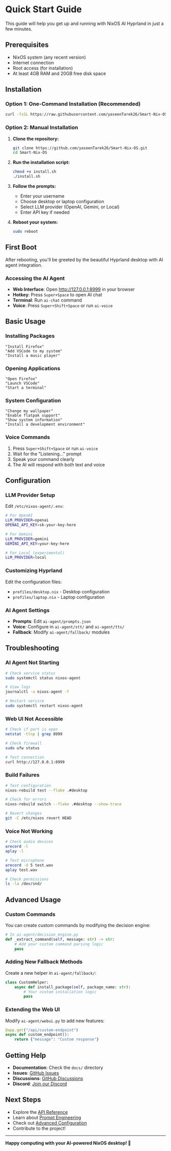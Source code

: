 # Quick Start Guide

This guide will help you get up and running with NixOS AI Hyprland in just a few minutes.

## Prerequisites

- NixOS system (any recent version)
- Internet connection
- Root access (for installation)
- At least 4GB RAM and 20GB free disk space

## Installation

### Option 1: One-Command Installation (Recommended)

```bash
curl -fsSL https://raw.githubusercontent.com/yaseenTarek26/Smart-Nix-OS/main/install.sh | bash
```

### Option 2: Manual Installation

1. **Clone the repository:**
   ```bash
   git clone https://github.com/yaseenTarek26/Smart-Nix-OS.git
   cd Smart-Nix-OS
   ```

2. **Run the installation script:**
   ```bash
   chmod +x install.sh
   ./install.sh
   ```

3. **Follow the prompts:**
   - Enter your username
   - Choose desktop or laptop configuration
   - Select LLM provider (OpenAI, Gemini, or Local)
   - Enter API key if needed

4. **Reboot your system:**
   ```bash
   sudo reboot
   ```

## First Boot

After rebooting, you'll be greeted by the beautiful Hyprland desktop with AI agent integration.

### Accessing the AI Agent

- **Web Interface**: Open http://127.0.0.1:8999 in your browser
- **Hotkey**: Press `Super+Space` to open AI chat
- **Terminal**: Run `ai-chat` command
- **Voice**: Press `Super+Shift+Space` or run `ai-voice`

## Basic Usage

### Installing Packages

```
"Install Firefox"
"Add VSCode to my system"
"Install a music player"
```

### Opening Applications

```
"Open Firefox"
"Launch VSCode"
"Start a terminal"
```

### System Configuration

```
"Change my wallpaper"
"Enable flatpak support"
"Show system information"
"Install a development environment"
```

### Voice Commands

1. Press `Super+Shift+Space` or run `ai-voice`
2. Wait for the "Listening..." prompt
3. Speak your command clearly
4. The AI will respond with both text and voice

## Configuration

### LLM Provider Setup

Edit `/etc/nixos-agent/.env`:

```bash
# For OpenAI
LLM_PROVIDER=openai
OPENAI_API_KEY=sk-your-key-here

# For Gemini
LLM_PROVIDER=gemini
GEMINI_API_KEY=your-key-here

# For Local (experimental)
LLM_PROVIDER=local
```

### Customizing Hyprland

Edit the configuration files:
- `profiles/desktop.nix` - Desktop configuration
- `profiles/laptop.nix` - Laptop configuration

### AI Agent Settings

- **Prompts**: Edit `ai-agent/prompts.json`
- **Voice**: Configure in `ai-agent/stt/` and `ai-agent/tts/`
- **Fallback**: Modify `ai-agent/fallback/` modules

## Troubleshooting

### AI Agent Not Starting

```bash
# Check service status
sudo systemctl status nixos-agent

# View logs
journalctl -u nixos-agent -f

# Restart service
sudo systemctl restart nixos-agent
```

### Web UI Not Accessible

```bash
# Check if port is open
netstat -tlnp | grep 8999

# Check firewall
sudo ufw status

# Test connection
curl http://127.0.0.1:8999
```

### Build Failures

```bash
# Test configuration
nixos-rebuild test --flake .#desktop

# Check for errors
nixos-rebuild switch --flake .#desktop --show-trace

# Revert changes
git -C /etc/nixos revert HEAD
```

### Voice Not Working

```bash
# Check audio devices
arecord -l
aplay -l

# Test microphone
arecord -d 5 test.wav
aplay test.wav

# Check permissions
ls -la /dev/snd/
```

## Advanced Usage

### Custom Commands

You can create custom commands by modifying the decision engine:

```python
# In ai-agent/decision_engine.py
def _extract_command(self, message: str) -> str:
    # Add your custom command parsing logic
    pass
```

### Adding New Fallback Methods

Create a new helper in `ai-agent/fallback/`:

```python
class CustomHelper:
    async def install_package(self, package_name: str):
        # Your custom installation logic
        pass
```

### Extending the Web UI

Modify `ai-agent/webui.py` to add new features:

```python
@app.get("/api/custom-endpoint")
async def custom_endpoint():
    return {"message": "Custom response"}
```

## Getting Help

- **Documentation**: Check the `docs/` directory
- **Issues**: [GitHub Issues](https://github.com/your-repo/nixos-ai-hyperland/issues)
- **Discussions**: [GitHub Discussions](https://github.com/your-repo/nixos-ai-hyperland/discussions)
- **Discord**: [Join our Discord](https://discord.gg/your-discord)

## Next Steps

- Explore the [API Reference](api.md)
- Learn about [Prompt Engineering](prompts.md)
- Check out [Advanced Configuration](advanced.md)
- Contribute to the project!

---

**Happy computing with your AI-powered NixOS desktop! 🚀**
